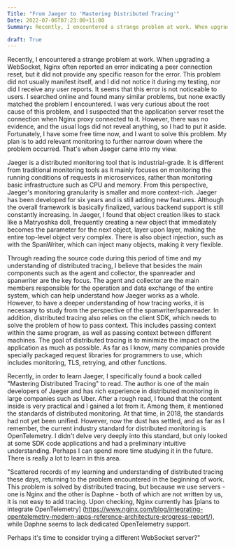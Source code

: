 ```yaml
---
Title: "From Jaeger to 'Mastering Distributed Tracing'"
Date: 2022-07-06T07:23:00+11:00
Summary: Recently, I encountered a strange problem at work. When upgrading a WebSocket, Nginx often reported an error indicating a peer connection reset, but it did not provide any specific reason for the error. This problem did not usually manifest itself, and I did not notice it during my testing, nor did I receive any user reports. It seems that this error is not noticeable to users. I searched online and found many similar problems, but none exactly matched the problem I encountered. I was very curious about the root cause of this problem, and I suspected that the application server reset the connection when Nginx proxy connected to it. However, there was no evidence, and the usual logs did not reveal anything, so I had to put it aside. Fortunately, I have some free time now, and I want to solve this problem. My plan is to add relevant monitoring to further narrow down where the problem occurred. That's when Jaeger came into my view.

draft: True
---
```


Recently, I encountered a strange problem at work. When upgrading a WebSocket, Nginx often reported an error indicating a peer connection reset, but it did not provide any specific reason for the error. This problem did not usually manifest itself, and I did not notice it during my testing, nor did I receive any user reports. It seems that this error is not noticeable to users. I searched online and found many similar problems, but none exactly matched the problem I encountered. I was very curious about the root cause of this problem, and I suspected that the application server reset the connection when Nginx proxy connected to it. However, there was no evidence, and the usual logs did not reveal anything, so I had to put it aside. Fortunately, I have some free time now, and I want to solve this problem. My plan is to add relevant monitoring to further narrow down where the problem occurred. That's when Jaeger came into my view.

Jaeger is a distributed monitoring tool that is industrial-grade. It is different from traditional monitoring tools as it mainly focuses on monitoring the running conditions of requests in microservices, rather than monitoring basic infrastructure such as CPU and memory. From this perspective, Jaeger's monitoring granularity is smaller and more context-rich. Jaeger has been developed for six years and is still adding new features. Although the overall framework is basically finalized, various backend support is still constantly increasing.  In Jaeger, I found that object creation likes to stack like a Matryoshka doll, frequently creating a new object that immediately becomes the parameter for the next object, layer upon layer, making the entire top-level object very complex. There is also object injection, such as with the SpanWriter, which can inject many objects, making it very flexible.

Through reading the source code during this period of time and my understanding of distributed tracing, I believe that besides the main components such as the agent and collector, the spanreader and spanwriter are the key focus. The agent and collector are the main members responsible for the operation and data exchange of the entire system, which can help understand how Jaeger works as a whole. However, to have a deeper understanding of how tracing works, it is necessary to study from the perspective of the spanwriter/spanreader. In addition, distributed tracing also relies on the client SDK, which needs to solve the problem of how to pass context. This includes passing context within the same program, as well as passing context between different machines. The goal of distributed tracing is to minimize the impact on the application as much as possible. As far as I know, many companies provide specially packaged request libraries for programmers to use, which includes monitoring, TLS, retrying, and other functions.

Recently, in order to learn Jaeger, I specifically found a book called "Mastering Distributed Tracing" to read. The author is one of the main developers of Jaeger and has rich experience in distributed monitoring in large companies such as Uber. After a rough read, I found that the content inside is very practical and I gained a lot from it. Among them, it mentioned the standards of distributed monitoring. At that time, in 2018, the standards had not yet been unified. However, now the dust has settled, and as far as I remember, the current industry standard for distributed monitoring is OpenTelemetry. I didn't delve very deeply into this standard, but only looked at some SDK code applications and had a preliminary intuitive understanding. Perhaps I can spend more time studying it in the future. There is really a lot to learn in this area.

"Scattered records of my learning and understanding of distributed tracing these days, returning to the problem encountered in the beginning of work. This problem is solved by distributed tracing, but because we use servers - one is Nginx and the other is Daphne - both of which are not written by us, it is not easy to add tracing. Upon checking, Nginx currently has [plans to integrate OpenTelemetry] (https://www.nginx.com/blog/integrating-opentelemetry-modern-apps-reference-architecture-progress-report/), while Daphne seems to lack dedicated OpenTelemetry support.

Perhaps it's time to consider trying a different WebSocket server?"
